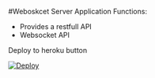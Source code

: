
#Weboskcet Server Application
Functions:
- Provides a restfull API
- Websocket API


Deploy to heroku button


[![Deploy](https://www.herokucdn.com/deploy/button.svg)](https://heroku.com/deploy)
